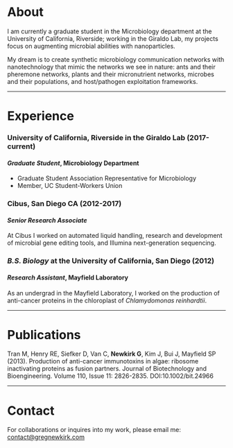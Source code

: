 # About
I am currently a graduate student in the Microbiology department at the University of California, Riverside; working in the Giraldo Lab, my projects focus on augmenting microbial abilities with nanoparticles. 

My dream is to create synthetic microbiology communication networks with nanotechnology that mimic the networks we see in nature: ants and their pheremone networks, plants and their micronutrient networks, microbes and their populations, and host/pathogen exploitation frameworks.

---

# Experience
### University of California, Riverside in the Giraldo Lab (2017-current)
#### _Graduate Student_, Microbiology Department
- Graduate Student Association Representative for Microbiology
- Member, UC Student-Workers Union

### Cibus, San Diego CA (2012-2017)
#### _Senior Research Associate_
At Cibus I worked on automated liquid handling, research and development of microbial gene editing tools, and Illumina next-generation sequencing. 

### _B.S. Biology_ at the University of California, San Diego (2012)
#### _Research Assistant_, Mayfield Laboratory
As an undergrad in the Mayfield Laboratory, I worked on the production of anti-cancer proteins in the chloroplast of _Chlamydomonas reinhardtii_. 

---

# Publications

Tran M, Henry RE, Siefker D, Van C, **Newkirk G**, Kim J, Bui J, Mayfield SP (2013). Production of anti-cancer immunotoxins in algae: ribosome inactivating proteins as fusion partners. Journal of Biotechnology and Bioengineering. Volume 110, Issue 11: 2826-2835. DOI:10.1002/bit.24966

---

# Contact

For collaborations or inquires into my work, please email me: contact@gregnewkirk.com
